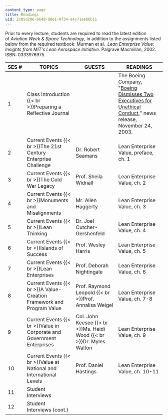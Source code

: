 ```yaml
---
content_type: page
title: Readings
uid: 2c05d206-b648-d8e1-0f34-a4c71eeb6b11
---
```


Prior to every lecture, students are required to read the latest edition of _Aviation Week & Space Technology_, in addition to the assignments listed below from the required textbook: Murman et al.  _Lean Enterprise Value: Insights from MIT's Lean Aerospace Initiative._ Palgrave Macmillan, 2002. ISBN: 0333976975.

| SES # | TOPICS | GUESTS | READINGS |
| --- | --- | --- | --- |
| 1 | Class Introduction  {{< br >}}Preparing a Reflective Journal | &nbsp; | The Boeing Company, "[Boeing Dismisses Two Executives for Unethical Conduct](http://boeing.mediaroom.com/2003-11-24-Boeing-Dismisses-Two-Executives-for-Unethical-Conduct)," news release, November 24, 2003. |
| 2 | Current Events  {{< br >}}The 21st Century Enterprise Challenge | Dr. Robert Seamans | Lean Enterprise Value, preface, ch. 1 |
| 3 | Current Events  {{< br >}}The Cold War Legacy | Prof. Sheila Widnall | Lean Enterprise Value, ch. 2 |
| 4 | Current Events  {{< br >}}Monuments and Misalignments | Mr. Allen Haggerty | Lean Enterprise Value, ch. 3 |
| 5 | Current Events  {{< br >}}Lean Thinking | Dr. Joel Cutcher-Gershenfeld | Lean Enterprise Value, ch. 4 |
| 6 | Current Events  {{< br >}}Islands of Success | Prof. Wesley Harris | Lean Enterprise Value, ch. 5 |
| 7 | Current Events  {{< br >}}Lean Enterprises | Prof. Deborah Nightingale | Lean Enterprise Value, ch. 6 |
| 8 | Current Events  {{< br >}}A Value-Creation Framework and Program Value | Prof. Raymond Leopold  {{< br >}}Prof. Annalisa Weigel | Lean Enterprise Value, ch. 7-8 |
| 9 | Current Events  {{< br >}}Value in Corporate and Government Enterprises | Col. John Keesee  {{< br >}}Ms. Heidi Wood  {{< br >}}Dr. Myles Walton | Lean Enterprise Value, ch. 9 |
| 10 | Current Events  {{< br >}}Value at National and International Levels | Prof. Daniel Hastings | Lean Enterprise Value, ch. 10-11 |
| 11 | Student Interviews | &nbsp; |
| 12 | Student Interviews (cont.) | &nbsp; |